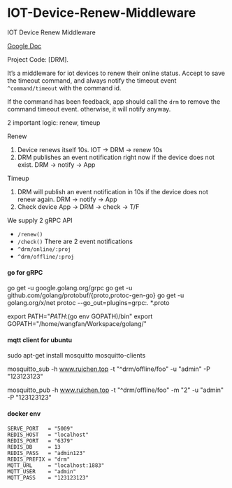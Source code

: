 # IOT-Device-Renew-Middleware
IOT Device Renew Middleware


[Google Doc](https://docs.google.com/document/d/1kdXLDb_kQuah-iinMXNIq_qNe8Nq0Pyg59AvkRdE6hI/edit#heading=h.mce78li9b3g5)

Project Code: [DRM].

It’s a middleware for iot devices to renew their online status.
Accept to save the timeout command, and always notify the timeout event `^command/timeout` with the command id.

If the command has been feedback, app should call the `drm` to remove the command timeout event.
otherwise, it will notify anyway.

2 important logic: renew, timeup

Renew
1. Device renews itself 10s.
IOT -> DRM -> renew 10s 
2. DRM publishes an event notification right now if the device does not exist.
	DRM -> notify -> App

Timeup
1. DRM will publish an event notification in 10s if the device does not renew again.
DRM -> notify -> App
2. Check device
	App -> DRM -> check -> T/F


We supply 2 gRPC API
  - `/renew()`
  - `/check()`
There are 2 event notifications
  - `^drm/online/:proj`
  - `^drm/offline/:proj`


#### go for gRPC

go get -u google.golang.org/grpc
go get -u github.com/golang/protobuf/{proto,protoc-gen-go}
go get -u golang.org/x/net
protoc --go_out=plugins=grpc:. *.proto

export PATH="$PATH:$(go env GOPATH)/bin"
export GOPATH="/home/wangfan/Workspace/golang/"


#### mqtt client for ubuntu

sudo apt-get install mosquitto mosquitto-clients

mosquitto_sub -h www.ruichen.top -t "^drm/offline/foo" -u "admin" -P "123123123"

mosquitto_pub -h  www.ruichen.top -t "^drm/offline/foo" -m "2" -u "admin" -P "123123123"

#### docker env

```
SERVE_PORT   = "5009"
REDIS_HOST   = "localhost"
REDIS_PORT   = "6379"
REDIS_DB     = 13
REDIS_PASS   = "admin123"
REDIS_PREFIX = "drm"
MQTT_URL     = "localhost:1883"
MQTT_USER    = "admin"
MQTT_PASS    = "123123123"
```